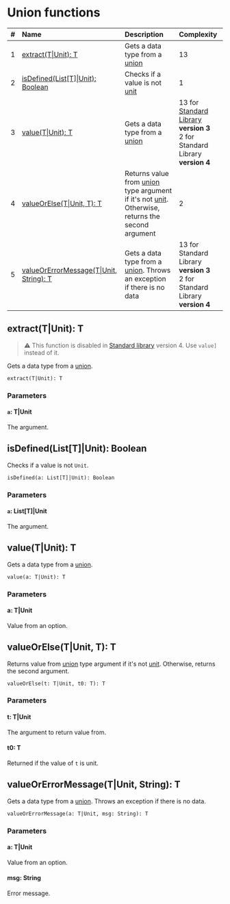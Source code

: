 # Union functions

| # | Name | Description | Complexity |
| :--- | :--- | :--- | :--- |
| 1 | [extract(T&#124;Unit): T](#extract) | Gets a data type from a [union](/en/ride/data-types/union) | 13 |
| 2 | [isDefined(List[T]&#124;Unit): Boolean](#is-defined) | Checks if a value is not [unit](/en/ride/data-types/unit) | 1 |
| 3 | [value(T&#124;Unit): T](#value) | Gets a data type from a [union](/en/ride/data-types/union) | 13 for [Standard Library](/en/ride/script/standard-library) **version 3**<br>2 for Standard Library **version 4** |
| 4 | [valueOrElse(T&#124;Unit, T): T](#valueOrElse) | Returns value from [union](/en/ride/data-types/union) type argument if it's not [unit](/en/ride/data-types/unit). Otherwise, returns the second argument | 2 |
| 5 | [valueOrErrorMessage(T&#124;Unit, String): T](#value-error) | Gets a data type from a [union](/en/ride/data-types/union). Throws an exception if there is no data | 13 for Standard Library **version 3**<br>2 for Standard Library **version 4** |

## extract(T|Unit): T<a id="extract"></a>

> :warning: This function is disabled in [Standard library](/en/ride/script/standard-library) version 4. Use `value]` instead of it.

Gets a data type from a [union](/en/ride/data-types/union).

``` ride
extract(T|Unit): T
```

### Parameters

#### `a`: T|Unit

The argument.

## isDefined(List[T]|Unit): Boolean<a id="is-defined"></a>

Checks if a value is not `Unit`.

``` ride
isDefined(a: List[T]|Unit): Boolean
```

### Parameters

#### `a`: List[T]|Unit

The argument.

## value(T|Unit): T<a id="value"></a>

Gets a data type from a [union](/en/ride/data-types/union).

``` ride
value(a: T|Unit): T
```

### Parameters

#### a: T|Unit

Value from an option.

## valueOrElse(T|Unit, T): T<a id="valueOrElse"></a>

Returns value from [union](/en/ride/data-types/union) type argument if it's not [unit](/en/ride/data-types/unit). Otherwise, returns the second argument.

``` ride
valueOrElse(t: T|Unit, t0: T): T
```

### Parameters

#### t: T|Unit

The argument to return value from.

#### t0: T

Returned if the value of `t` is unit.

## valueOrErrorMessage(T|Unit, String): T<a id="value-error"></a>

Gets a data type from a [union](/en/ride/data-types/union). Throws an exception if there is no data.

``` ride
valueOrErrorMessage(a: T|Unit, msg: String): T
```

### Parameters

#### a: T|Unit

Value from an option.

#### msg: String

Error message.
